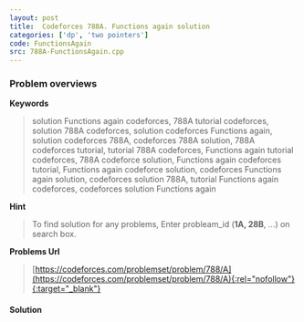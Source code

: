 ```yaml
---
layout: post
title:  Codeforces 788A. Functions again solution
categories: ['dp', 'two pointers']
code: FunctionsAgain
src: 788A-FunctionsAgain.cpp
---
```

### **Problem overviews**

**Keywords**
> solution Functions again codeforces, 788A tutorial codeforces, solution 788A codeforces, solution codeforces Functions again, solution codeforces 788A, codeforces 788A solution, 788A codeforces tutorial, tutorial 788A codeforces, Functions again tutorial codeforces, 788A codeforce solution, Functions again codeforces tutorial, Functions again codeforce solution, codeforces Functions again solution, codeforces solution 788A, tutorial Functions again codeforces, codeforces solution Functions again

**Hint**
> To find solution for any problems, Enter probleam_id (**1A, 28B**, ...) on search box. 

**Problems Url**
> [https://codeforces.com/problemset/problem/788/A](https://codeforces.com/problemset/problem/788/A){:rel="nofollow"}{:target="_blank"}

#### **Solution**



